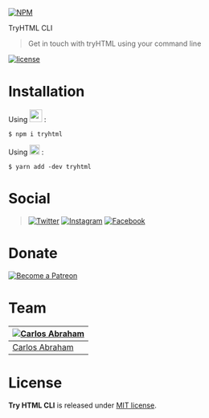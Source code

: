 [![NPM](https://nodei.co/npm/tryhtml.png?compact=true)](https://npmjs.org/tryhtml/)

TryHTML CLI

> Get in touch with tryHTML using your command line

[![license](https://img.shields.io/github/license/tryHTML/tryHTML.svg)](https://github.com/tryHTML/tryHTML/blob/master/LICENSE)

# Installation

Using <a href="https://npmjs.org/tryhtml"><img src="https://png.icons8.com/color/200/000000/npm.png" width= "25" height="25"></a> :

```
$ npm i tryhtml
```

Using <a href="https://yarnpkg.com/en/package/tryhtml"><img src="https://raw.githubusercontent.com/yarnpkg/assets/master/yarn-kitten-circle.png" width= "20" height="20"></a> :

```
$ yarn add -dev tryhtml
```

# Social

>[![Twitter](https://imagestryht.ml/themes/twitter.png)](https://twitter.com/tryhtml)
>[![Instagram](https://imagestryht.ml/themes/instagram.png)](https://instagram.com/tryhtml)
>[![Facebook](https://imagestryht.ml/themes/facebook.png)](https://facebook.com/tryhtml)

# Donate

[![Become a Patreon](https://imagestryht.ml/themes/patreon.png)](https://www.patreon.com/bePatron?u=10553679)


# Team

[![Carlos Abraham](https://avatars3.githubusercontent.com/u/21347264?s=100&v=43&s)](https://github.com/19cah) |
--- |
[Carlos Abraham](https://github.com/19cah) |


# License

 **Try HTML CLI** is released under [MIT license](https://github.com/tryHTML/tryHTML/blob/master/LICENSE).
